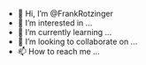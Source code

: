 - 👋 Hi, I’m @FrankRotzinger
- 👀 I’m interested in ...
- 🌱 I’m currently learning ...
- 💞️ I’m looking to collaborate on ...
- 📫 How to reach me ...

<!---
FrankRotzinger/FrankRotzinger is a ✨ special ✨ repository because its `README.md` (this file) appears on your GitHub profile.
You can click the Preview link to take a look at your changes.
--->
